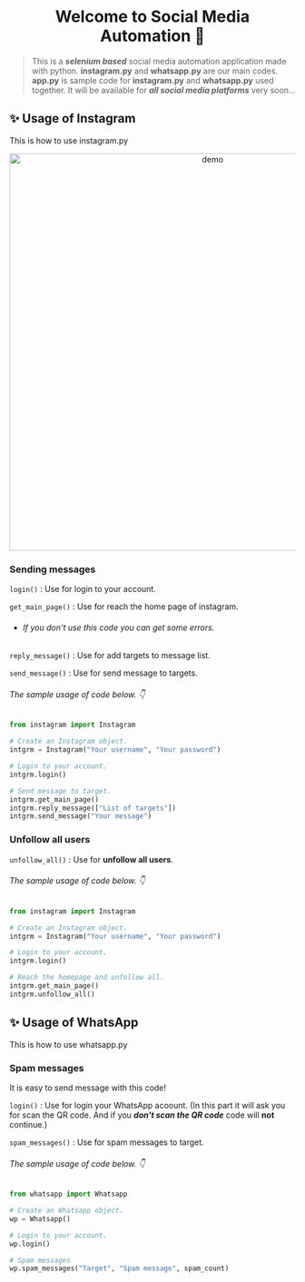 <h1 align="center">Welcome to Social Media Automation 👋</h1>

> This is a ***__selenium based__*** social media automation application made with python. **instagram.py** and **whatsapp.py** are our main codes. **app.py** is sample code for **instagram.py** and **whatsapp.py** used together. It will be available for *****all social media platforms***** very soon...

## ✨ Usage of Instagram

This is how to use instagram.py


<p align="center">
  <img width="700" align="center" src="![ex2 (3)](https://user-images.githubusercontent.com/60934501/101936564-bed94800-3bf1-11eb-90b7-84e449c20e06.gif)
" alt="demo"/>
</p>

### Sending messages

`login()` : Use for login to your account.

`get_main_page()` : Use for reach the home page of instagram.

- ###### If you don't use this code you can get some errors.

`reply_message()` : Use for add targets to message list.

`send_message()` : Use for send message to targets.

###### The sample usage of code below. :point_down:

```python
from instagram import Instagram

# Create an Instagram object.
intgrm = Instagram("Your username", "Your password")

# Login to your account.
intgrm.login() 

# Send message to target.
intgrm.get_main_page()
intgrm.reply_message(["List of targets"])
intgrm.send_message("Your message")
```

### Unfollow all users

`unfollow_all()` : Use for  __unfollow all users__.

###### The sample usage of code below. :point_down:

```python
from instagram import Instagram

# Create an Instagram object.
intgrm = Instagram("Your username", "Your password")

# Login to your account.
intgrm.login() 

# Reach the homepage and unfollow all.
intgrm.get_main_page()
intgrm.unfollow_all()
```

## ✨ Usage of WhatsApp

This is how to use whatsapp.py

### Spam messages

It is easy to send message with this code!

`login()` : Use for login your WhatsApp acoount. (In this part it will ask you for scan the QR code. And if you ***don't
scan the QR code*** code will **__not__** continue.)

`spam_messages()` : Use for spam messages to target.

###### The sample usage of code below. :point_down:

```python
from whatsapp import Whatsapp

# Create an Whatsapp object.
wp = Whatsapp()

# Login to your account. 
wp.login()

# Spam messages
wp.spam_messages("Target", "Spam message", spam_count)
```
